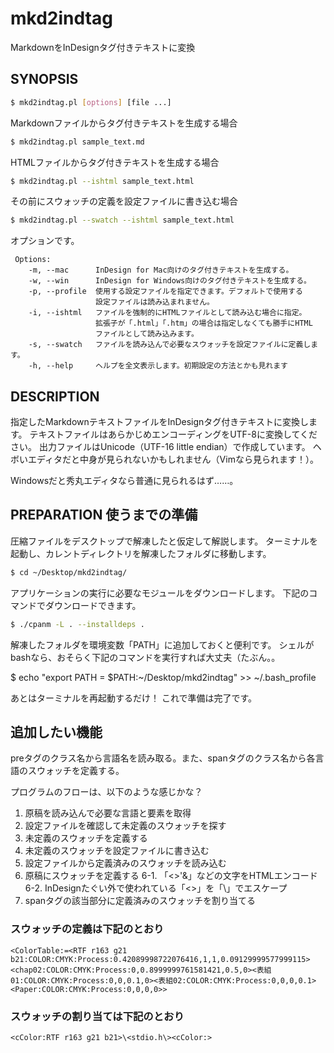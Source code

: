 mkd2indtag
==========

MarkdownをInDesignタグ付きテキストに変換

##  SYNOPSIS

```sh
$ mkd2indtag.pl [options] [file ...]
```

Markdownファイルからタグ付きテキストを生成する場合
```sh
$ mkd2indtag.pl sample_text.md
```

HTMLファイルからタグ付きテキストを生成する場合
```sh
$ mkd2indtag.pl --ishtml sample_text.html
```

その前にスウォッチの定義を設定ファイルに書き込む場合
```sh
$ mkd2indtag.pl --swatch --ishtml sample_text.html
```

オプションです。
```
 Options:
    -m, --mac      InDesign for Mac向けのタグ付きテキストを生成する。
    -w, --win      InDesign for Windows向けのタグ付きテキストを生成する。
    -p, --profile  使用する設定ファイルを指定できます。デフォルトで使用する
                   設定ファイルは読み込まれません。
    -i, --ishtml   ファイルを強制的にHTMLファイルとして読み込む場合に指定。
                   拡張子が「.html」「.htm」の場合は指定しなくても勝手にHTML
                   ファイルとして読み込みます。
    -s, --swatch   ファイルを読み込んで必要なスウォッチを設定ファイルに定義します。
    -h, --help     ヘルプを全文表示します。初期設定の方法とかも見れます
```

##  DESCRIPTION

指定したMarkdownテキストファイルをInDesignタグ付きテキストに変換します。
テキストファイルはあらかじめエンコーディングをUTF-8に変換してください。
出力ファイルはUnicode（UTF-16 little endian）で作成しています。
ヘボいエディタだと中身が見られないかもしれません（Vimなら見られます！）。

Windowsだと秀丸エディタなら普通に見られるはず……。

##  PREPARATION 使うまでの準備

圧縮ファイルをデスクトップで解凍したと仮定して解説します。
ターミナルを起動し、カレントディレクトリを解凍したフォルダに移動します。

```sh
$ cd ~/Desktop/mkd2indtag/
```

アプリケーションの実行に必要なモジュールをダウンロードします。
下記のコマンドでダウンロードできます。

```sh
$ ./cpanm -L . --installdeps .
```


解凍したフォルダを環境変数「PATH」に追加しておくと便利です。
シェルがbashなら、おそらく下記のコマンドを実行すれば大丈夫（たぶん。。

$ echo "export PATH = $PATH:~/Desktop/mkd2indtag" >> ~/.bash_profile

あとはターミナルを再起動するだけ！ これで準備は完了です。


##  追加したい機能

preタグのクラス名から言語名を読み取る。また、spanタグのクラス名から各言語のスウォッチを定義する。

プログラムのフローは、以下のような感じかな？

1. 原稿を読み込んで必要な言語と要素を取得
2. 設定ファイルを確認して未定義のスウォッチを探す
3. 未定義のスウォッチを定義する
4. 未定義のスウォッチを設定ファイルに書き込む
5. 設定ファイルから定義済みのスウォッチを読み込む
6. 原稿にスウォッチを定義する
   6-1. 「<>'&」などの文字をHTMLエンコード
   6-2. InDesignたぐい外で使われている「<>」を「\」でエスケープ
7. spanタグの該当部分に定義済みのスウォッチを割り当てる


###  スウォッチの定義は下記のとおり

```
<ColorTable:=<RTF r163 g21 b21:COLOR:CMYK:Process:0.42089998722076416,1,1,0.09129999577999115><chap02:COLOR:CMYK:Process:0,0.8999999761581421,0.5,0><表組01:COLOR:CMYK:Process:0,0,0.1,0><表組02:COLOR:CMYK:Process:0,0,0,0.1><Paper:COLOR:CMYK:Process:0,0,0,0>>
```

###  スウォッチの割り当ては下記のとおり

```
<cColor:RTF r163 g21 b21>\<stdio.h\><cColor:>
```

